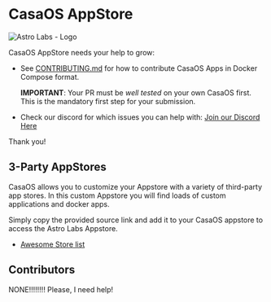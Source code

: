 # CasaOS AppStore

![Astro Labs - Logo](https://github.com/user-attachments/assets/2505403b-768a-4f3a-8bed-99a987d54d35)



CasaOS AppStore needs your help to grow:

- See [CONTRIBUTING.md](CONTRIBUTING.md) for how to contribute CasaOS Apps in Docker Compose format.

  **IMPORTANT**: Your PR must be *well tested* on your own CasaOS first. This is the mandatory first step for your submission.

- Check our discord for which issues you can help with:
  [Join our Discord Here](dsc.gg/astrolabs)

Thank you!

## 3-Party AppStores

CasaOS allows you to customize your Appstore with a variety of third-party app stores. In this custom Appstore you will find loads of custom applications and docker apps.

Simply copy the provided source link and add it to your CasaOS appstore to access the Astro Labs Appstore.

- [Awesome Store list](https://awesome.casaos.io/content/3rd-party-app-stores/list.html)

## Contributors

NONE!!!!!!!!
Please, I need help!
